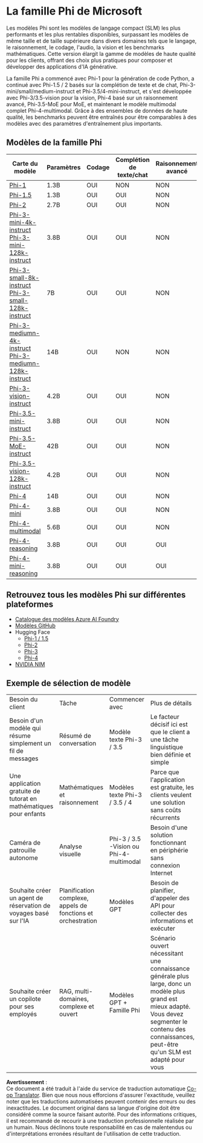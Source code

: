 <!--
CO_OP_TRANSLATOR_METADATA:
{
  "original_hash": "8ef41b679d85adc42be3e0cbee97f7f1",
  "translation_date": "2025-07-18T21:19:41+00:00",
  "source_file": "md/01.Introduction/01/01.PhiFamily.md",
  "language_code": "fr"
}
-->
# La famille Phi de Microsoft

Les modèles Phi sont les modèles de langage compact (SLM) les plus performants et les plus rentables disponibles, surpassant les modèles de même taille et de taille supérieure dans divers domaines tels que le langage, le raisonnement, le codage, l'audio, la vision et les benchmarks mathématiques. Cette version élargit la gamme de modèles de haute qualité pour les clients, offrant des choix plus pratiques pour composer et développer des applications d'IA générative.

La famille Phi a commencé avec Phi-1 pour la génération de code Python, a continué avec Phi-1.5 / 2 basés sur la complétion de texte et de chat, Phi-3-mini/small/medium-instruct et Phi-3.5/4-mini-instruct, et s'est développée avec Phi-3/3.5-vision pour la vision, Phi-4 basé sur un raisonnement avancé, Phi-3.5-MoE pour MoE, et maintenant le modèle multimodal complet Phi-4-multimodal. Grâce à des ensembles de données de haute qualité, les benchmarks peuvent être entraînés pour être comparables à des modèles avec des paramètres d'entraînement plus importants.

## Modèles de la famille Phi

<div style="font-size:8px">

| Carte du modèle | Paramètres | Codage | Complétion de texte/chat | Raisonnement avancé | Vision | Audio | MoE |
| - | - | - | - | - | - | - | - |
| [Phi-1](https://huggingface.co/microsoft/phi-1) | 1.3B | OUI | NON | NON | NON | NON | NON |
| [Phi-1.5](https://huggingface.co/microsoft/phi-1_5) | 1.3B | OUI | OUI | NON | NON | NON | NON |
| [Phi-2](https://huggingface.co/microsoft/phi-1_5) | 2.7B | OUI | OUI | NON | NON | NON | NON |
| [Phi-3-mini-4k-instruct](https://huggingface.co/microsoft/Phi-3-mini-4k-instruct)<br/>[Phi-3-mini-128k-instruct](https://huggingface.co/microsoft/Phi-3-mini-128k-instruct) | 3.8B | OUI | OUI | NON | NON | NON | NON |
| [Phi-3-small-8k-instruct](https://huggingface.co/microsoft/Phi-3-small-8k-instruct)<br/>[Phi-3-small-128k-instruct](https://huggingface.co/microsoft/Phi-3-small-128k-instruct)<br/> | 7B | OUI | OUI | NON | NON | NON | NON |
| [Phi-3-mediumn-4k-instruct](https://huggingface.co/microsoft/Phi-3-medium-4k-instruct)<br>[Phi-3-mediumn-128k-instruct](https://huggingface.co/microsoft/Phi-3-medium-128k-instruct) | 14B | OUI | NON | NON | NON | NON | NON |
| [Phi-3-vision-instruct](https://huggingface.co/microsoft/Phi-3-vision-128k-instruct) | 4.2B | OUI | OUI | NON | NON | NON | NON |
| [Phi-3.5-mini-instruct](https://huggingface.co/microsoft/Phi-3.5-mini-instruct) | 3.8B | OUI | OUI | NON | NON | NON | NON |
| [Phi-3.5-MoE-instruct](https://huggingface.co/microsoft/Phi-3.5-MoE-instruct) | 42B | OUI | OUI | NON | NON | NON | OUI |
| [Phi-3.5-vision-128k-instruct](https://huggingface.co/microsoft/Phi-3.5-vision-instruct) | 4.2B | OUI | OUI | NON | OUI | NON | NON |
| [Phi-4](https://huggingface.co/microsoft/phi-4) | 14B | OUI | OUI | NON | NON | NON | NON |
| [Phi-4-mini](https://huggingface.co/microsoft/Phi-4-mini-instruct) | 3.8B | OUI | OUI | NON | NON | NON | NON |
| [Phi-4-multimodal](https://huggingface.co/microsoft/Phi-4-multimodal-instruct) | 5.6B | OUI | OUI | NON | OUI | OUI | NON |
| [Phi-4-reasoning](https://huggingface.co/microsoft/Phi-4-reasoning) | 3.8B | OUI | OUI | OUI | NON | NON | NON |
| [Phi-4-mini-reasoning](https://huggingface.co/microsoft/Phi-4-mini-reasoning) | 3.8B | OUI | OUI | OUI | NON | NON | NON |

</div>

## **Retrouvez tous les modèles Phi sur différentes plateformes**

- [Catalogue des modèles Azure AI Foundry](https://ai.azure.com/explore/models?selectedCollection=phi)
- [Modèles GitHub](https://github.com/marketplace?query=Phi&type=models)
- Hugging Face
  - [Phi-1 / 1.5](https://huggingface.co/collections/microsoft/phi-1-6626e29134744e94e222d572)
  - [Phi-2](https://huggingface.co/microsoft/phi-2)
  - [Phi-3](https://huggingface.co/collections/microsoft/phi-3-6626e15e9585a200d2d761e3)
  - [Phi-4](https://huggingface.co/collections/microsoft/phi-4-677e9380e514feb5577a40e4)
- [NVIDIA NIM](https://build.nvidia.com/search?q=Phi)

## Exemple de sélection de modèle

| | | | |
|-|-|-|-|
| Besoin du client | Tâche | Commencer avec | Plus de détails |
| Besoin d'un modèle qui résume simplement un fil de messages | Résumé de conversation | Modèle texte Phi-3 / 3.5 | Le facteur décisif ici est que le client a une tâche linguistique bien définie et simple |
| Une application gratuite de tutorat en mathématiques pour enfants | Mathématiques et raisonnement | Modèles texte Phi-3 / 3.5 / 4 | Parce que l'application est gratuite, les clients veulent une solution sans coûts récurrents |
| Caméra de patrouille autonome | Analyse visuelle | Phi-3 / 3.5 -Vision ou Phi-4-multimodal | Besoin d'une solution fonctionnant en périphérie sans connexion Internet |
| Souhaite créer un agent de réservation de voyages basé sur l'IA | Planification complexe, appels de fonctions et orchestration | Modèles GPT | Besoin de planifier, d'appeler des API pour collecter des informations et exécuter |
| Souhaite créer un copilote pour ses employés | RAG, multi-domaines, complexe et ouvert | Modèles GPT + Famille Phi | Scénario ouvert nécessitant une connaissance générale plus large, donc un modèle plus grand est mieux adapté. Vous devez segmenter le contenu des connaissances, peut-être qu'un SLM est adapté pour vous |

**Avertissement** :  
Ce document a été traduit à l'aide du service de traduction automatique [Co-op Translator](https://github.com/Azure/co-op-translator). Bien que nous nous efforcions d'assurer l'exactitude, veuillez noter que les traductions automatisées peuvent contenir des erreurs ou des inexactitudes. Le document original dans sa langue d'origine doit être considéré comme la source faisant autorité. Pour des informations critiques, il est recommandé de recourir à une traduction professionnelle réalisée par un humain. Nous déclinons toute responsabilité en cas de malentendus ou d'interprétations erronées résultant de l'utilisation de cette traduction.